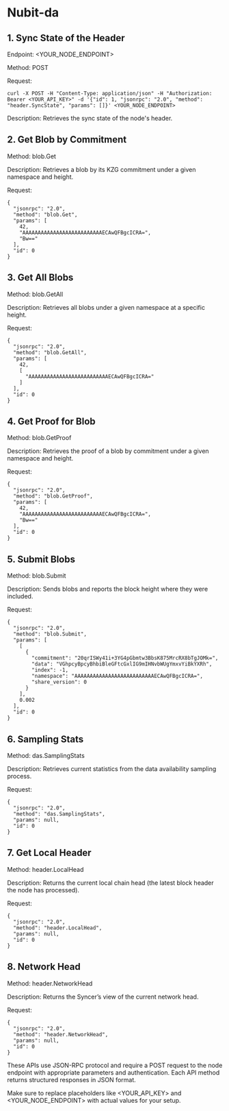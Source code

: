 # Nubit-da

## 1. Sync State of the Header

Endpoint: <YOUR_NODE_ENDPOINT>

Method: POST

Request:

```
curl -X POST -H "Content-Type: application/json" -H "Authorization: Bearer <YOUR_API_KEY>" -d '{"id": 1, "jsonrpc": "2.0", "method": "header.SyncState", "params": []}' <YOUR_NODE_ENDPOINT>
```
Description: Retrieves the sync state of the node's header.

## 2. Get Blob by Commitment

Method: blob.Get

Description: Retrieves a blob by its KZG commitment under a given namespace and height.

Request:

```
{
  "jsonrpc": "2.0",
  "method": "blob.Get",
  "params": [
    42,
    "AAAAAAAAAAAAAAAAAAAAAAAAAAECAwQFBgcICRA=",
    "Bw=="
  ],
  "id": 0
}
```
## 3. Get All Blobs

Method: blob.GetAll

Description: Retrieves all blobs under a given namespace at a specific height.

Request:

```
{
  "jsonrpc": "2.0",
  "method": "blob.GetAll",
  "params": [
    42,
    [
      "AAAAAAAAAAAAAAAAAAAAAAAAAAECAwQFBgcICRA="
    ]
  ],
  "id": 0
}
```
## 4. Get Proof for Blob

Method: blob.GetProof

Description: Retrieves the proof of a blob by commitment under a given namespace and height.

Request:

```
{
  "jsonrpc": "2.0",
  "method": "blob.GetProof",
  "params": [
    42,
    "AAAAAAAAAAAAAAAAAAAAAAAAAAECAwQFBgcICRA=",
    "Bw=="
  ],
  "id": 0
}
```
## 5. Submit Blobs

Method: blob.Submit

Description: Sends blobs and reports the block height where they were included.

Request:

```
{
  "jsonrpc": "2.0",
  "method": "blob.Submit",
  "params": [
    [
      {
        "commitment": "20qrISWy41i+3YG4pGbmtw3BbsK875MrcRX8bTgJOMk=",
        "data": "VGhpcyBpcyBhbiBleGFtcGxlIG9mIHNvbWUgYmxvYiBkYXRh",
        "index": -1,
        "namespace": "AAAAAAAAAAAAAAAAAAAAAAAAAAECAwQFBgcICRA=",
        "share_version": 0
      }
    ],
    0.002
  ],
  "id": 0
}
```
## 6. Sampling Stats

Method: das.SamplingStats

Description: Retrieves current statistics from the data availability sampling process.

Request:

```
{
  "jsonrpc": "2.0",
  "method": "das.SamplingStats",
  "params": null,
  "id": 0
}
```
## 7. Get Local Header

Method: header.LocalHead

Description: Returns the current local chain head (the latest block header the node has processed).

Request:

```
{
  "jsonrpc": "2.0",
  "method": "header.LocalHead",
  "params": null,
  "id": 0
}
```
## 8. Network Head

Method: header.NetworkHead

Description: Returns the Syncer’s view of the current network head.

Request:
```
{
  "jsonrpc": "2.0",
  "method": "header.NetworkHead",
  "params": null,
  "id": 0
}
```

These APIs use JSON-RPC protocol and require a POST request to the node endpoint with appropriate parameters and authentication. Each API method returns structured responses in JSON format.

Make sure to replace placeholders like <YOUR_API_KEY> and <YOUR_NODE_ENDPOINT> with actual values for your setup.
